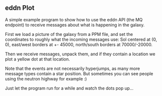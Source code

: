## eddn Plot

A simple example program to show how to use the eddn API (the MQ endpoint)
to receive messages about what is happening in the galaxy.

First we load a picture of the galaxy from a PPM file, and set the coordinates
to roughly what the incoming messages use: Sol centered at (0, 0), east/west
borders at +- 45000, north/south borders at 70000/-20000.

Then we receive messages, unpack them, and if they contain a location we plot
a yellow dot at that location.

Note that the events are not necessarily hyperjumps, as many more message types
contain a star position. But sometimes you can see people using the neutron
highway for example :)

Just let the program run for a while and watch the dots pop up...
